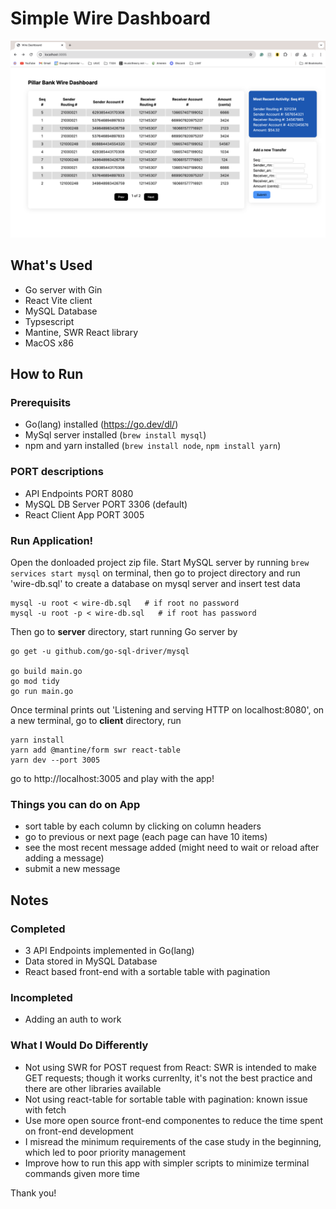 # Simple Wire Dashboard

![alt text](demo-img.png)

## What's Used
- Go server with Gin
- React Vite client
- MySQL Database
- Typsescript
- Mantine, SWR React library
- MacOS x86

## How to Run

### Prerequisits
- Go(lang) installed (https://go.dev/dl/)
- MySql server installed (`brew install mysql`)
- npm and yarn installed (`brew install node`, `npm install yarn`)

### PORT descriptions
- API Endpoints PORT 8080
- MySQL DB Server PORT 3306 (default)
- React Client App PORT 3005

### Run Application!
Open the donloaded project zip file. Start MySQL server by running `brew services start mysql` on terminal, then go to project directory and run 'wire-db.sql' to create a database on mysql server and insert test data
```
mysql -u root < wire-db.sql   # if root no password
mysql -u root -p < wire-db.sql   # if root has password
```

Then go to **server** directory, start running Go server by
```
go get -u github.com/go-sql-driver/mysql

go build main.go
go mod tidy
go run main.go
```

Once terminal prints out 'Listening and serving HTTP on localhost:8080', on a new terminal, go to **client** directory, run
```
yarn install
yarn add @mantine/form swr react-table
yarn dev --port 3005
```

go to http://localhost:3005 and play with the app!

### Things you can do on App
- sort table by each column by clicking on column headers
- go to previous or next page (each page can have 10 items)
- see the most recent message added (might need to wait or reload after adding a message)
- submit a new message 

## Notes

### Completed
- 3 API Endpoints implemented in Go(lang)
- Data stored in MySQL Database
- React based front-end with a sortable table with pagination

### Incompleted
- Adding an auth to work

### What I Would Do Differently
- Not using SWR for POST request from React: SWR is intended to make GET requests; though it works currenlty, it's not the best practice and there are other libraries available
- Not using react-table for sortable table with pagination: known issue with fetch 
- Use more open source front-end componentes to reduce the time spent on front-end development
- I misread the minimum requirements of the case study in the beginning, which led to poor priority management
- Improve how to run this app with simpler scripts to minimize terminal commands given more time

Thank you!
